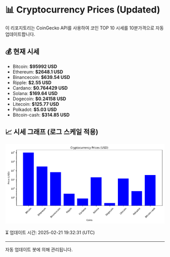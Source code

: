 
# 📊 Cryptocurrency Prices (Updated)

이 리포지토리는 CoinGecko API를 사용하여 코인 TOP 10 시세를 10분가격으로 자동 업데이트합니다.

## 💰 현재 시세
- Bitcoin: **$95992 USD**
- Ethereum: **$2648.1 USD**
- Binancecoin: **$639.54 USD**
- Ripple: **$2.55 USD**
- Cardano: **$0.764429 USD**
- Solana: **$169.64 USD**
- Dogecoin: **$0.24158 USD**
- Litecoin: **$125.77 USD**
- Polkadot: **$5.03 USD**
- Bitcoin-cash: **$314.85 USD**

## 📈 시세 그래프 (로그 스케일 적용)
![Crypto Prices](crypto_prices.png)

⏳ 업데이트 시간: 2025-02-21 19:32:31 (UTC)

---
자동 업데이트 봇에 의해 관리됩니다.
